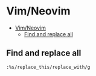 # Vim/Neovim
<!--ts-->
   * [Vim/Neovim](vim.md#vimneovim)
      * [Find and replace all](vim.md#find-and-replace-all)

<!-- Added by: runner, at: Wed Apr  7 06:57:42 UTC 2021 -->

<!--te-->

## Find and replace all
```vim
:%s/replace_this/replace_with/g
```
